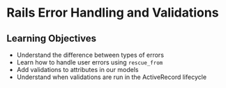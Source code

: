 # Rails Error Handling and Validations

## Learning Objectives
- Understand the difference between types of errors
- Learn how to handle user errors using `rescue_from`
- Add validations to attributes in our models
- Understand when validations are run in the ActiveRecord lifecycle
